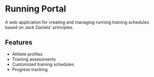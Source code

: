 # Running Portal

A web application for creating and managing running training schedules based on Jack Daniels' principles.

## Features
- Athlete profiles
- Training assessments
- Customized training schedules
- Progress tracking
